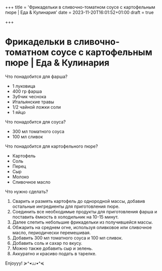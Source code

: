 +++
title = 'Фрикадельки в сливочно-томатном соусе с картофельным пюре | Еда & Кулинария'
date = 2023-11-20T16:01:52+01:00
draft = true

+++

# Фрикадельки в сливочно-томатном соусе с картофельным пюре | Еда & Кулинария 

Что понадобится для фарша?

- 1 луковица 
- 400 гр фарша
- Зубчик чеснока
- Итальянские травы
- 1/2 чайной ложки соли
- 1 яйцо

Что понадобится для соуса?

- 300 мл томатного соуса
- 100 мл сливок

Что понадобится для картофельного пюре?

- Картофель
- Соль
- Перец
- Сыр
- Молоко
- Сливочное масло

Что нужно сделать?

1. Сварить и размять картофель до однородной массы, добавив остальные ингредиенты для приготовления пюре.
2. Соединить все необходимые продукты для приготовления фарша и поставить ёмкость в холодильник на 10-15 минут.
3. Далее слепить небольшие фрикадельки из получившейся массы. 
4. Обжарить на среднем огне, используя оливковое или сливочное масло, периодически перемешивая. 
5. Добавить 300 мл томатного соуса и 100 мл сливок. 
6. Добавить соль и сахар по вкусу. 
7. Можно также добавить сыр и зелень. 
8. Аккуратно и красиво подать в тарелке.

Enjoyyy! ≽^•⩊•^≼
